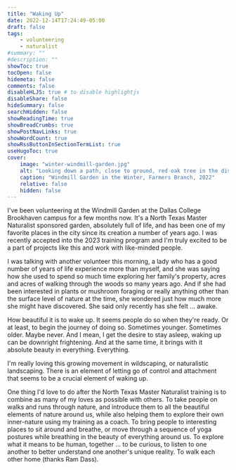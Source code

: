 ```yaml
---
title: "Waking Up"
date: 2022-12-14T17:24:49-05:00
draft: false
tags:
    - volunteering
    - naturalist
#summary: ""
#description: ""
showToc: true
tocOpen: false
hidemeta: false
comments: false
disableHLJS: true # to disable highlightjs
disableShare: false
hideSummary: false
searchHidden: false
showReadingTime: true
showBreadCrumbs: true
showPostNavLinks: true
showWordCount: true
showRssButtonInSectionTermList: true
useHugoToc: true
cover:
    image: "winter-windmill-garden.jpg"
    alt: "Looking down a path, close to ground, red oak tree in the distance, winter"
    caption: "Windmill Garden in the Winter, Farmers Branch, 2022"
    relative: false
    hidden: false
---
```


I've been volunteering at the Windmill Garden at the Dallas College Brookhaven campus for a few months now. It's a North Texas Master Naturalist sponsored garden, absolutely full of life, and has been one of my favorite places in the city since its creation a number of years ago. I was recently accepted into the 2023 training program and I'm truly excited to be a part of projects like this and work with like-minded people.

I was talking with another volunteer this morning, a lady who has a good number of years of life experience more than myself, and she was saying how she used to spend so much time exploring her family's property, acres and acres of walking through the woods so many years ago. And if she had been interested in plants or mushroom foraging or really anything other than the surface level of nature at the time, she wondered just how much more she might have discovered. She said only recently has she felt ... awake.

How beautiful it is to wake up. It seems people do so when they're ready. Or at least, to begin the journey of doing so. Sometimes younger. Sometimes older. Maybe never. And I mean, I get the desire to stay asleep, waking up can be downright frightening. And at the same time, it brings with it absolute beauty in everything. Everything.

I'm really loving this growing movement in wildscaping, or naturalistic landscaping. There is an element of letting go of control and attachment that seems to be a crucial element of waking up.

One thing I'd love to do after the North Texas Master Naturalist training is to combine as many of my loves as possible with others. To take people on walks and runs through nature, and introduce them to all the beautiful elements of nature around us, while also helping them to explore their own inner-nature using my training as a coach. To bring people to interesting places to sit around and breathe, or move through a sequence of yoga postures while breathing in the beauty of everything around us. To explore what it means to be human, together ... to be curious, to listen to one another to better understand one another's unique reality. To walk each other home (thanks Ram Dass).
